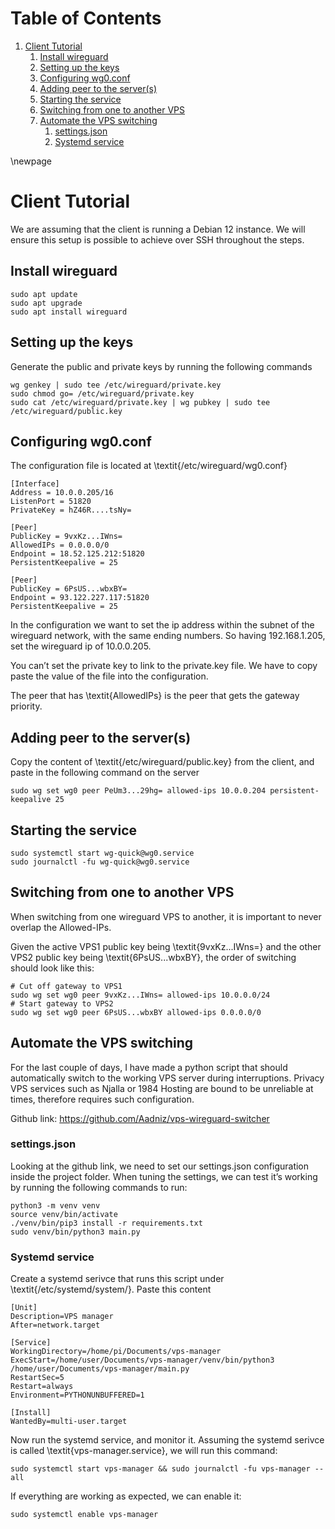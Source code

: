
# Table of Contents

1.  [Client Tutorial](#org13ec6a0)
    1.  [Install wireguard](#org251f646)
    2.  [Setting up the keys](#orgeb88faa)
    3.  [Configuring wg0.conf](#org6f5f2b6)
    4.  [Adding peer to the server(s)](#org89becf1)
    5.  [Starting the service](#orgbb6507c)
    6.  [Switching from one to another VPS](#org29ed7df)
    7.  [Automate the VPS switching](#orgc0d0e9e)
        1.  [settings.json](#org186d7f5)
        2.  [Systemd service](#org66392ee)

\newpage


<a id="org13ec6a0"></a>

# Client Tutorial

We are assuming that the client is running a Debian 12 instance. We will ensure this setup is possible to achieve over SSH throughout the steps.


<a id="org251f646"></a>

## Install wireguard

    sudo apt update
    sudo apt upgrade
    sudo apt install wireguard


<a id="orgeb88faa"></a>

## Setting up the keys

Generate the public and private keys by running the following commands

    wg genkey | sudo tee /etc/wireguard/private.key
    sudo chmod go= /etc/wireguard/private.key
    sudo cat /etc/wireguard/private.key | wg pubkey | sudo tee /etc/wireguard/public.key


<a id="org6f5f2b6"></a>

## Configuring wg0.conf

The configuration file is located at \textit{/etc/wireguard/wg0.conf}

    [Interface]
    Address = 10.0.0.205/16
    ListenPort = 51820
    PrivateKey = hZ46R....tsNy=
    
    [Peer]
    PublicKey = 9vxKz...IWns=
    AllowedIPs = 0.0.0.0/0
    Endpoint = 18.52.125.212:51820
    PersistentKeepalive = 25
    
    [Peer]
    PublicKey = 6PsUS...wbxBY=
    Endpoint = 93.122.227.117:51820
    PersistentKeepalive = 25

In the configuration we want to set the ip address within the subnet of the wireguard network, with the same ending numbers. So having 192.168.1.205, set the wireguard ip of 10.0.0.205.

You can&rsquo;t set the private key to link to the private.key file. We have to copy paste the value of the file into the configuration.

The peer that has \textit{AllowedIPs} is the peer that gets the gateway priority.


<a id="org89becf1"></a>

## Adding peer to the server(s)

Copy the content of \textit{/etc/wireguard/public.key} from the client, and paste in the following command on the server

    sudo wg set wg0 peer PeUm3...29hg= allowed-ips 10.0.0.204 persistent-keepalive 25


<a id="orgbb6507c"></a>

## Starting the service

    sudo systemctl start wg-quick@wg0.service
    sudo journalctl -fu wg-quick@wg0.service


<a id="org29ed7df"></a>

## Switching from one to another VPS

When switching from one wireguard VPS to another, it is important to never overlap the Allowed-IPs.

Given the active VPS1 public key being \textit{9vxKz...IWns=} and the other VPS2 public key being \textit{6PsUS...wbxBY}, the order of switching should look like this:

    # Cut off gateway to VPS1
    sudo wg set wg0 peer 9vxKz...IWns= allowed-ips 10.0.0.0/24
    # Start gateway to VPS2
    sudo wg set wg0 peer 6PsUS...wbxBY allowed-ips 0.0.0.0/0


<a id="orgc0d0e9e"></a>

## Automate the VPS switching

For the last couple of days, I have made a python script that should automatically switch to the working VPS server during interruptions.
Privacy VPS services such as Njalla or 1984 Hosting are bound to be unreliable at times, therefore requires such configuration.

Github link: <https://github.com/Aadniz/vps-wireguard-switcher>


<a id="org186d7f5"></a>

### settings.json

Looking at the github link, we need to set our settings.json configuration inside the project folder.
When tuning the settings, we can test it&rsquo;s working by running the following commands to run:

    python3 -m venv venv
    source venv/bin/activate
    ./venv/bin/pip3 install -r requirements.txt
    sudo venv/bin/python3 main.py


<a id="org66392ee"></a>

### Systemd service

Create a systemd serivce that runs this script under \textit{/etc/systemd/system/}.
Paste this content

    [Unit]
    Description=VPS manager
    After=network.target
    
    [Service]
    WorkingDirectory=/home/pi/Documents/vps-manager
    ExecStart=/home/user/Documents/vps-manager/venv/bin/python3 /home/user/Documents/vps-manager/main.py
    RestartSec=5
    Restart=always
    Environment=PYTHONUNBUFFERED=1
    
    [Install]
    WantedBy=multi-user.target

Now run the systemd service, and monitor it. Assuming the systemd serivce is called \textit{vps-manager.service}, we will run this command:

    sudo systemctl start vps-manager && sudo journalctl -fu vps-manager --all

If everything are working as expected, we can enable it:

    sudo systemctl enable vps-manager

